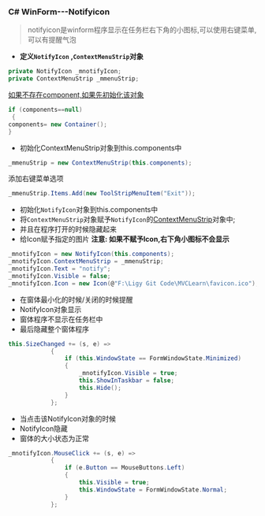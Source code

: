 ### C# WinForm---Notifyicon
>notifyicon是winform程序显示在任务栏右下角的小图标,可以使用右键菜单,可以有提醒气泡

* **定义`NotifyIcon` ,`ContextMenuStrip`对象**
```C#
private NotifyIcon _mnotifyIcon;
private ContextMenuStrip _mmenuStrip;
```
<u>如果不存在component,如果先初始化该对象</u>
```C#
if (components==null)
 {
components= new Container();
}
```
* 初始化ContextMenuStrip对象到this.components中
```C#
_mmenuStrip = new ContextMenuStrip(this.components);
```
添加右键菜单选项
```C#
_mmenuStrip.Items.Add(new ToolStripMenuItem("Exit"));
```
* 初始化`NotifyIcon`对象到this.components中
* 将`ContextMenuStrip`对象赋予`NotifyIcon`的<u>ContextMenuStrip</u>对象中;
* 并且在程序打开的时候隐藏起来
* 给Icon赋予指定的图片
**注意: 如果不赋予Icon,右下角小图标不会显示**
```C#
_mnotifyIcon = new NotifyIcon(this.components);
_mnotifyIcon.ContextMenuStrip = _mmenuStrip;
_mnotifyIcon.Text = "notify";
_mnotifyIcon.Visible = false;
_mnotifyIcon.Icon = new Icon(@"F:\Ligy Git Code\MVCLearn\favicon.ico");
```

* 在窗体最小化的时候/关闭的时候提醒
* NotifyIcon对象显示
* 窗体程序不显示在任务栏中
* 最后隐藏整个窗体程序
```C#
this.SizeChanged += (s, e) =>
            {
                if (this.WindowState == FormWindowState.Minimized)
                {
                    _mnotifyIcon.Visible = true;
                    this.ShowInTaskbar = false;
                    this.Hide();
                }
            };
```

* 当点击该NotifyIcon对象的时候
* NotifyIcon隐藏
* 窗体的大小状态为正常
```C#
_mnotifyIcon.MouseClick += (s, e) =>
            {
                if (e.Button == MouseButtons.Left)
                {
                    this.Visible = true;
                    this.WindowState = FormWindowState.Normal;
                }
            };
```